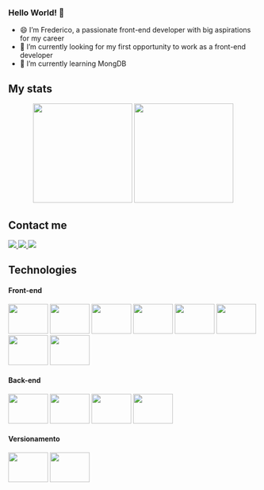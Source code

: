 ### Hello World! 👋

- 😄 I’m Frederico, a passionate front-end developer with big aspirations for my career
- 🔭 I’m currently looking for my first opportunity to work as a front-end developer
- 🌱 I’m currently learning MongDB

## My stats
<div align="center">
 <img height="200em"  src="https://github-readme-stats.vercel.app/api?username=fredericosafebox&count_private=true&show_icons=true&theme=codeSTACKr" />
 <img height="200em"  src="https://github-readme-stats.vercel.app/api/top-langs/?username=fredericosafebox&theme=codeSTACKr&langs_count=9" />
</div>
          
## Contact me
<div>
<a href="https://www.linkedin.com/in/frederico-b-costa/" target="_blank">
<img src="https://img.shields.io/badge/LinkedIn-0077B5?style=for-the-badge&logo=linkedin&logoColor=white" target="_blank"/>
</a>
<a href="https://www.instagram.com/frederico.edf/" target="_blank">
<img src="https://img.shields.io/badge/Instagram-E4405F?style=for-the-badge&logo=instagram&logoColor=white" target="_blank"/>
</a>
<a href="https://wa.me/5579999997922" target="_blank">
<img src="https://img.shields.io/badge/WhatsApp-25D366?style=for-the-badge&logo=whatsapp&logoColor=white" target="_blank"/>
</a>
</div>

## Technologies
#### Front-end
<div>
<img height="60" width="80" src="https://cdn.jsdelivr.net/gh/devicons/devicon/icons/html5/html5-plain-wordmark.svg" />
<img height="60" width="80" src="https://cdn.jsdelivr.net/gh/devicons/devicon/icons/css3/css3-plain-wordmark.svg" />
<img height="60" width="80" src="https://cdn.jsdelivr.net/gh/devicons/devicon/icons/javascript/javascript-original.svg" />
<img height="60" width="80" src="https://cdn.jsdelivr.net/gh/devicons/devicon/icons/typescript/typescript-original.svg" />
<img height="60" width="80" src="https://cdn.jsdelivr.net/gh/devicons/devicon/icons/react/react-original.svg" />
<img height="60" width="80" src="https://cdn.jsdelivr.net/gh/devicons/devicon/icons/angularjs/angularjs-original.svg" />
<img height="60" width="80" src="https://cdn.jsdelivr.net/gh/devicons/devicon/icons/nextjs/nextjs-line.svg" />
<img height="60" width="80" src="https://cdn.jsdelivr.net/gh/devicons/devicon/icons/figma/figma-original.svg" />
</div>

#### Back-end
<div>
<img height="60" width="80" src="https://cdn.jsdelivr.net/gh/devicons/devicon/icons/java/java-original.svg" />
<img height="60" width="80" src="https://cdn.jsdelivr.net/gh/devicons/devicon/icons/python/python-original.svg" />
<img height="60" width="80" src="https://cdn.jsdelivr.net/gh/devicons/devicon/icons/mysql/mysql-original-wordmark.svg" />
<img height="60" width="80" src="https://cdn.jsdelivr.net/gh/devicons/devicon/icons/spring/spring-original.svg" />
</div>
 
#### Versionamento
<div>
<img height="60" width="80" src="https://cdn.jsdelivr.net/gh/devicons/devicon/icons/git/git-plain.svg" />
<img height="60" width="80" src="https://cdn.jsdelivr.net/gh/devicons/devicon/icons/github/github-original.svg" />
</div>


<!--
**fredericosafebox/fredericosafebox** is a ✨ _special_ ✨ repository because its `README.md` (this file) appears on your GitHub profile.

Here are some ideas to get you started:

-->
